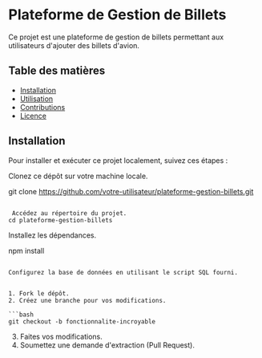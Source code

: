 
# Plateforme de Gestion de Billets

Ce projet est une plateforme de gestion de billets permettant aux utilisateurs d'ajouter des billets d'avion.

## Table des matières

- [Installation](#installation)
- [Utilisation](#utilisation)
- [Contributions](#contributions)
- [Licence](#licence)

## Installation

Pour installer et exécuter ce projet localement, suivez ces étapes :

 Clonez ce dépôt sur votre machine locale.

git clone https://github.com/votre-utilisateur/plateforme-gestion-billets.git
```

 Accédez au répertoire du projet.
cd plateforme-gestion-billets
```
Installez les dépendances.


npm install
```

Configurez la base de données en utilisant le script SQL fourni.


1. Fork le dépôt.
2. Créez une branche pour vos modifications.

```bash
git checkout -b fonctionnalite-incroyable
```

3. Faites vos modifications.
4. Soumettez une demande d'extraction (Pull Request).

